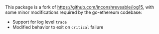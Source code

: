This package is a fork of https://github.com/inconshreveable/log15, with some
minor modifications required by the go-ethereum codebase:

* Support for log level `trace`
* Modified behavior to exit on `critical` failure
